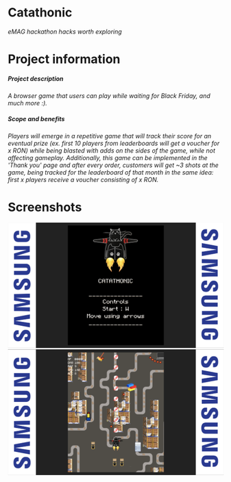 # Catathonic

_eMAG hackathon hacks worth exploring_

# Project information

##### Project description

_A browser game that users can play while waiting for Black Friday, and much more :)._

##### Scope and benefits

_Players will emerge in a repetitive game that will track their score for an eventual prize (ex. first 10 players from leaderboards will get a voucher for x RON) while being blasted with adds on the sides of the game, while not affecting gameplay. Additionally, this game can be implemented in the 'Thank you' page and after every order, customers will get ~3 shots at the game, being tracked for the leaderboard of that month in the same idea: first x players receive a voucher consisting of x RON._



# Screenshots

![1](https://raw.githubusercontent.com/atf-hackathon/catathonic/master/screenshots/1.png)
![2](https://raw.githubusercontent.com/atf-hackathon/catathonic/master/screenshots/2.png)
